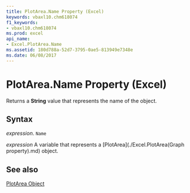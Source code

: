 ```yaml
---
title: PlotArea.Name Property (Excel)
keywords: vbaxl10.chm618074
f1_keywords:
- vbaxl10.chm618074
ms.prod: excel
api_name:
- Excel.PlotArea.Name
ms.assetid: 180d788a-52d7-3795-0ae5-813949e7348e
ms.date: 06/08/2017
---
```



# PlotArea.Name Property (Excel)

Returns a  **String** value that represents the name of the object.


## Syntax

 _expression_. `Name`

 _expression_ A variable that represents a [PlotArea](./Excel.PlotArea(Graph property).md) object.


## See also


[PlotArea Object](Excel.PlotArea(objec).md)

